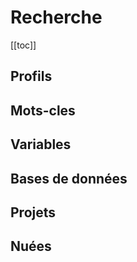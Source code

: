 # Recherche

[[toc]]

## Profils

## Mots-cles

## Variables

## Bases de données

## Projets

## Nuées
